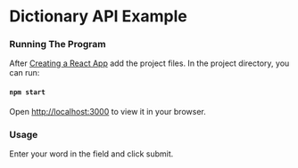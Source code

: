 # Dictionary API Example

### Running The Program
After [Creating a React App](https://reactjs.org/docs/create-a-new-react-app.html#create-react-app) add the project files.
In the project directory, you can run:
#### `npm start`
Open [http://localhost:3000](http://localhost:3000) to view it in your browser.

### Usage
Enter your word in the field and click submit.